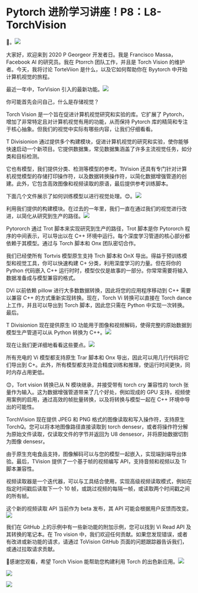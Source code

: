 # Pytorch 进阶学习讲座！P8：L8- TorchVision 

🎼。![](img/7c9cde7419cd5ccaaa7e02943dd416e4_1.png)

大家好，欢迎来到 2020 P Georgeor 开发者日。我是 Francisco Massa，Facebook AI 的研究员。我在 Ptorrch 团队工作，并且是 Torch Vision 的维护者。今天，我将讨论 TorteViion 是什么，以及它如何帮助你在 Byytorch 中开始计算机视觉的旅程。

最近一年中，TorVision 引入的最新功能。![](img/7c9cde7419cd5ccaaa7e02943dd416e4_3.png)

你可能首先会问自己，什么是存储视觉？

Torch Vision 是一个旨在促进计算机视觉研究和实验的库。它扩展了 Pytorch，增加了非常特定且对计算机视觉有用的功能，从而保持 Pytorch 库的精简和专注于核心抽象。但我们的视觉中实际有哪些内容，让我们仔细看看。

T Divisionion 通过提供多个构建模块，促进计算机视觉的研究和实验，使你能够快速启动一个新项目。它提供数据集，常见数据集涵盖了许多主流视觉任务，如分类和目标检测。

它也有模型，我们提供分类、检测等模型的参考。TtVision 还具有专门针对计算机视觉模型的存储打印操作符，以及数据转换操作符，以简化数据增强管道的创建。此外，它包含高效图像和视频读取的原语，最后提供参考训练脚本。

下面几个文件展示了如何训练模型以进行视觉处理。😊。![](img/7c9cde7419cd5ccaaa7e02943dd416e4_5.png)

利用我们提供的构建模块。在过去的一年里，我们一直在通过我们的视觉进行改进，以简化从研究到生产的路径。![](img/7c9cde7419cd5ccaaa7e02943dd416e4_7.png)

Pytororch 通过 Trot 脚本来实现研究到生产的路径，Trot 脚本是你 Pytororch 程序的中间表示，可以导出以在 C++ 环境中运行。每个深度学习管道的核心部分都依赖于其模型。通过与 Torch 脚本和 Onx 团队密切合作。

我们已经使所有 Tortvis 模型原生支持 Trch 脚本和 OnX 导出。得益于预训练模型和视觉工具，你可以快速构建 C+ 分类，利用深度学习的力量。但在将你的 Python 代码嵌入 C++ 运行时时，模型仅仅是故事的一部分。你常常需要将输入数据准备成与模型兼容的格式。

DVi 以前依赖 pillow 进行大多数数据转换，因此将您的应用程序移动到 C++ 需要以兼容 C++ 的方式重新实现转换。现在，Torch Vi 转换可以直接在 Torch dance 上工作，并且可以导出到 Torch 脚本，因此您只需在 Python 中实现一次转换。最后。

T Divisionion 现在提供原生 IO 功能用于图像和视频解码，使得完整的原始数据到模型生产管道可以从 Python 转换为 C++。![](img/7c9cde7419cd5ccaaa7e02943dd416e4_9.png)

现在让我们更详细地看看这些要点。![](img/7c9cde7419cd5ccaaa7e02943dd416e4_11.png)

所有充电的 Vi 模型都支持原生 Trar 脚本和 Onx 导出，因此可以用几行代码将它们导出到 C+。此外，所有模型都支持混合精度训练和推理，使运行时间更快，同时内存占用更低。

😊，Tort vision 转换已从 N 模块继承，并接受带有 torch cry 兼容性的 torch 张量作为输入。这为数据增强管道带来了几个好处，例如现成的 GPU 支持，视频使用案例的启用，通过高效的帧批量转换，以及将转换与模型一起在 C++ 环境中导出的可能性。

TorchVision 现在提供 JPEG 和 PNG 格式的图像读取和写入操作符，支持原生 TorchQ。您可以将本地图像路径直接读取到 torch densesr，或者将操作符分解为原始文件读取，仅读取文件的字节并返回为 U8 densesor，并将原始数据切割为图像 densesr。

由于原生充电食品支持，图像解码可以与您的模型一起嵌入，实现端到端导出体验。最后，TVision 提供了一个基于帧的视频编写 API，支持音频和视频以及 Tr 脚本兼容性。

视频读取器是一个迭代器，可以与工具结合使用，实现高级视频读取模式，例如在指定时间戳后读取下一个 10 帧，或跳过视频的每隔一帧，或读取两个时间戳之间的所有帧。

这个新的视频读取 API 当前作为 beta 发布，其 API 可能会根据用户反馈而改变。![](img/7c9cde7419cd5ccaaa7e02943dd416e4_13.png)

我们在 GitHub 上的示例中有一些新功能的附加示例，您可以找到 Vi Read API 及其转换的笔记本。在 Tro vision 中，我们欢迎任何贡献。如果您发现错误，或者有改进或新功能的请求，请通过 ToVision GitHub 页面的问题跟踪器告诉我们，或通过拉取请求贡献。

🎼感谢您观看，希望 Torch Vision 能帮助您构建利用 Torch 的出色新应用。![](img/7c9cde7419cd5ccaaa7e02943dd416e4_15.png)

![](img/7c9cde7419cd5ccaaa7e02943dd416e4_16.png)

![](img/7c9cde7419cd5ccaaa7e02943dd416e4_17.png)
